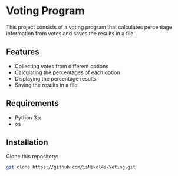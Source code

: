 # Voting Program

This project consists of a voting program that calculates percentage information from votes and saves the results in a file.

## Features

- Collecting votes from different options
- Calculating the percentages of each option
- Displaying the percentage results
- Saving the results in a file

## Requirements

- Python 3.x
- os

## Installation

Clone this repository:

```sh
git clone https://github.com/isNikol4s/Voting.git
